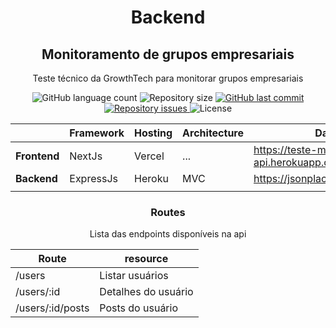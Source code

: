  <h1 align="center">Backend</h1>
 <h2 align="center">
    Monitoramento de grupos empresariais
 </h2>
 <p align="center">
    Teste técnico da GrowthTech para monitorar grupos empresariais  
  </p>

<p align="center">
  <img alt="GitHub language count" src="https://img.shields.io/github/languages/count/augusto-carlos/teste-monitoramento-backend">

  <img alt="Repository size" src="https://img.shields.io/github/repo-size/augusto-carlos/teste-monitoramento-backend">
  
  <a href="https://github.com/augusto-carlos/teste-monitoramento/commits/master">
    <img alt="GitHub last commit" src="https://img.shields.io/github/last-commit/augusto-carlos/teste-monitoramento-backend">
  </a>

  <a href="https://github.com/augusto-carlos/teste-monitoramento/issues">
    <img alt="Repository issues" src="https://img.shields.io/github/issues/augusto-carlos/teste-monitoramento-backend">
  </a>

  <img alt="License" src="https://img.shields.io/badge/license-MIT-brightgreen">
</p>
<div align="center">
  
|              | Framework | Hosting | Architecture | DataSource                                     |
|--------------|-----------|---------|--------------|------------------------------------------------|
| **Frontend** | NextJs    | Vercel  | ...          | https://teste-monitoramento-api.herokuapp.com/ |
| **Backend**  | ExpressJs | Heroku  | MVC          | https://jsonplaceholder.typicode.com/          |
|              |           |         |              |                                                |
  
</div>

<h3 align="center"> Routes</h3>
<p align="center">Lista das endpoints disponíveis na api</p>

<div align="center">

| **Route**        | **resource**       |
|------------------|---------------------|
| /users           | Listar usuários     |
| /users/:id       | Detalhes do usuário |
| /users/:id/posts | Posts do usuário    |

</div>
